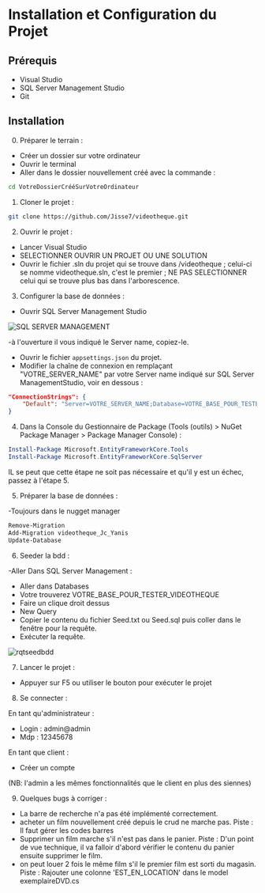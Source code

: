 # Installation et Configuration du Projet

## Prérequis
- Visual Studio
- SQL Server Management Studio
- Git

## Installation

0. Préparer le terrain : 
- Créer un dossier sur votre ordinateur
- Ouvrir le terminal 
- Aller dans le dossier nouvellement créé avec la commande : 

```bash
cd VotreDossierCrééSurVotreOrdinateur 
```

1. Cloner le projet :
```bash
git clone https://github.com/Jisse7/videotheque.git
```

2. Ouvrir le projet :
- Lancer Visual Studio
- SELECTIONNER OUVRIR UN PROJET OU UNE SOLUTION
- Ouvrir le fichier .sln du projet qui se trouve dans /videotheque ; celui-ci se nomme videotheque.sln, c'est le premier ; NE PAS SELECTIONNER celui qui se trouve plus bas dans l'arborescence.

3. Configurer la base de données :
- Ouvrir SQL Server Management Studio

![SQL SERVER MANAGEMENT](https://github.com/user-attachments/assets/d4cbe4b7-f1d8-4f99-a7d6-4233fa53e2ec)

-à l'ouverture il vous indiqué le Server name, copiez-le.
- Ouvrir le fichier `appsettings.json` du projet.
- Modifier la chaîne de connexion en remplaçant "VOTRE_SERVER_NAME" par votre Server name indiqué sur SQL Server ManagementStudio, voir en dessous :
```json
"ConnectionStrings": {
    "Default": "Server=VOTRE_SERVER_NAME;Database=VOTRE_BASE_POUR_TESTER_VIDEOTHEQUE;Trusted_Connection=True;MultipleActiveResultSets=true;TrustServerCertificate=true"
}
```

4. Dans la Console du Gestionnaire de Package (Tools (outils) > NuGet Package Manager > Package Manager Console) :
```powershell
Install-Package Microsoft.EntityFrameworkCore.Tools
Install-Package Microsoft.EntityFrameworkCore.SqlServer
```

IL se peut que cette étape ne soit pas nécessaire et qu'il y est un échec, passez à l'étape 5.

5. Préparer la base de données :

-Toujours dans le nugget manager 

```powershell
Remove-Migration
Add-Migration videotheque_Jc_Yanis
Update-Database
```

6. Seeder la bdd :

-Aller Dans SQL Server Management  : 
- Aller dans Databases
- Votre trouverez VOTRE_BASE_POUR_TESTER_VIDEOTHEQUE
- Faire un clique droit dessus
- New Query
- Copier le contenu du fichier Seed.txt ou Seed.sql puis coller dans le fenêtre pour la requête.
- Exécuter la requête.
  
![rqtseedbdd](https://github.com/user-attachments/assets/19880a36-98ab-4af5-bb4e-f8ad39342f04)

7. Lancer le projet :
- Appuyer sur F5 ou utiliser le bouton pour exécuter le projet 

8. Se connecter :
   
En tant qu'administrateur : 
- Login : admin@admin
- Mdp : 12345678

En tant que client : 
- Créer un compte

(NB: l'admin a les mêmes fonctionnalités que le client en plus des siennes)

9. Quelques bugs à corriger : 

- La barre de recherche n'a pas été implémenté correctement.
- acheter un film nouvellement créé depuis le crud ne marche pas. Piste : Il faut gérer les codes barres
- Supprimer un film marche s'il n'est pas dans le panier. Piste : D'un point de vue technique, il va falloir d'abord vérifier le contenu du panier ensuite supprimer le film.
- on peut louer 2 fois le même film s'il le premier film est sorti du magasin. Piste : Rajouter  une colonne 'EST_EN_LOCATION' dans le model exemplaireDVD.cs


